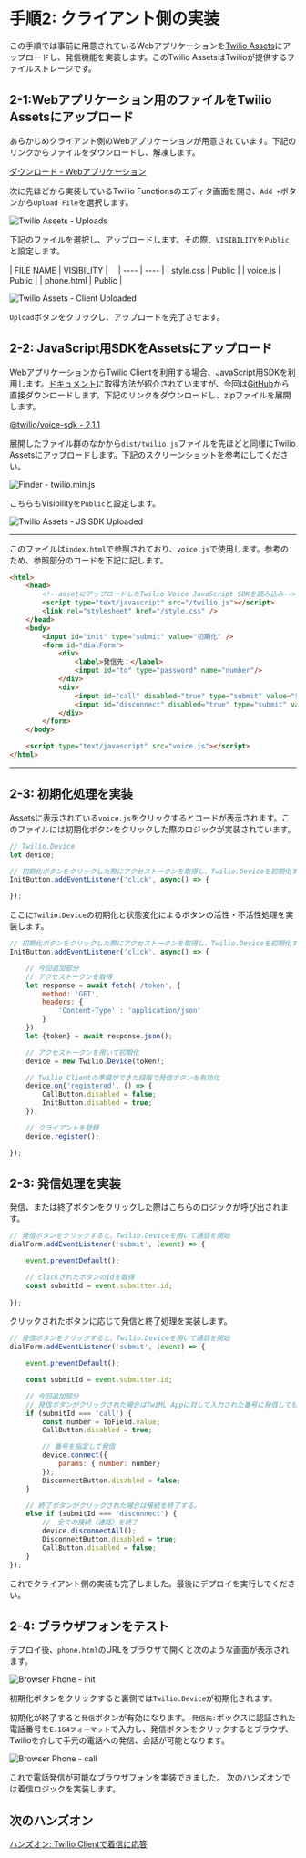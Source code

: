 #  手順2: クライアント側の実装

この手順では事前に用意されているWebアプリケーションを[Twilio Assets](https://www.twilio.com/docs/runtime/assets)にアップロードし、発信機能を実装します。このTwilio AssetsはTwilioが提供するファイルストレージです。

## 2-1:Webアプリケーション用のファイルをTwilio Assetsにアップロード

あらかじめクライアント側のWebアプリケーションが用意されています。下記のリンクからファイルをダウンロードし、解凍します。

[ダウンロード - Webアプリケーション](../../samples/phone.zip)

次に先ほどから実装しているTwilio Functionsのエディタ画面を開き、`Add +`ボタンから`Upload File`を選択します。

![Twilio Assets - Uploads](../assets/04-Upload-Assets.png)

下記のファイルを選択し、アップロードします。その際、`VISIBILITY`を`Public`と設定します。

|  FILE NAME  |  VISIBILITY  |　
| ---- | ---- |
|  style.css  |  Public  |
|  voice.js  |  Public  |
|  phone.html  |  Public  |

![Twilio Assets - Client Uploaded](../assets/04-Upload-Assets-Client-App.png)


`Upload`ボタンをクリックし、アップロードを完了させます。


## 2-2: JavaScript用SDKをAssetsにアップロード

WebアプリケーションからTwilio Clientを利用する場合、JavaScript用SDKを利用します。[ドキュメント](https://www.twilio.com/ja/docs/voice/sdks/javascript)に取得方法が紹介されていますが、今回は[GitHub](https://github.com/twilio/twilio-voice.js)から直接ダウンロードします。下記のリンクをダウンロードし、zipファイルを展開します。

[@twilio/voice-sdk - 2.1.1](https://github.com/twilio/twilio-voice.js/archive/refs/tags/2.1.1.zip)

展開したファイル群のなかから`dist/twilio.js`ファイルを先ほどと同様にTwilio Assetsにアップロードします。下記のスクリーンショットを参考にしてください。

![Finder - twilio.min.js](../assets/04-Finder-Twilio-JS-SDK.png)

こちらもVisibilityを`Public`と設定します。

![Twilio Assets - JS SDK Uploaded](../assets/04-Upload-Assets-JS-SDK-App.png)

-----------------

このファイルは`index.html`で参照されており、`voice.js`で使用します。参考のため、参照部分のコードを下記に記します。

```html
<html>
    <head>
        <!--assetにアップロードしたTwilio Voice JavaScript SDKを読み込み-->
        <script type="text/javascript" src="/twilio.js"></script>
        <link rel="stylesheet" href="/style.css" />
    </head>
    <body>
        <input id="init" type="submit" value="初期化" />
        <form id="dialForm">
            <div>
                <label>発信先：</label>
                <input id="to" type="password" name="number"/>
            </div>
            <div>
                <input id="call" disabled="true" type="submit" value="発信"/>
                <input id="disconnect" disabled="true" type="submit" value="終了"/>
            </div>
        </form>
    </body>

    <script type="text/javascript" src="voice.js"></script>
</html>
```

-----------------

## 2-3: 初期化処理を実装

Assetsに表示されている`voice.js`をクリックするとコードが表示されます。このファイルには初期化ボタンをクリックした際のロジックが実装されています。

```js
// Twilio.Device
let device;

// 初期化ボタンをクリックした際にアクセストークンを取得し、Twilio.Deviceを初期化する。
InitButton.addEventListener('click', async() => {

});
```
ここに`Twilio.Device`の初期化と状態変化によるボタンの活性・不活性処理を実装します。

```js
// 初期化ボタンをクリックした際にアクセストークンを取得し、Twilio.Deviceを初期化する。
InitButton.addEventListener('click', async() => {

    // 今回追加部分
    // アクセストークンを取得
    let response = await fetch('/token', {
        method: 'GET',
        headers: {
            'Content-Type' : 'application/json'
        }
    });
    let {token} = await response.json();

    // アクセストークンを用いて初期化
    device = new Twilio.Device(token);

    // Twilio Clientの準備ができた段階で発信ボタンを有効化
    device.on('registered', () => {
        CallButton.disabled = false;
        InitButton.disabled = true;
    });

    // クライアントを登録
    device.register();

});

```

## 2-3: 発信処理を実装
発信、または終了ボタンをクリックした際はこちらのロジックが呼び出されます。

```js
// 発信ボタンをクリックすると、Twilio.Deviceを用いて通話を開始
dialForm.addEventListener('submit', (event) => {

    event.preventDefault();

    // clickされたボタンのidを取得
    const submitId = event.submitter.id;
        
});
```

クリックされたボタンに応じて発信と終了処理を実装します。

```js
// 発信ボタンをクリックすると、Twilio.Deviceを用いて通話を開始
dialForm.addEventListener('submit', (event) => {

    event.preventDefault();

    const submitId = event.submitter.id;

    // 今回追加部分
    // 発信ボタンがクリックされた場合はTwiML Appに対して入力された番号に発信してもらう。
    if (submitId === 'call') {
        const number = ToField.value;
        CallButton.disabled = true;

        // 番号を指定して発信
        device.connect({
            params: { number: number}
        });
        DisconnectButton.disabled = false;
    }

    // 終了ボタンがクリックされた場合は接続を終了する。
    else if (submitId === 'disconnect') {
        //　全ての接続（通話）を終了
        device.disconnectAll();
        DisconnectButton.disabled = true;
        CallButton.disabled = false; 
    }
});
```

これでクライアント側の実装も完了しました。最後にデプロイを実行してください。

## 2-4: ブラウザフォンをテスト

デプロイ後、`phone.html`のURLをブラウザで開くと次のような画面が表示されます。

![Browser Phone - init](../assets/04-Browser-Phone-Init.png)

初期化ボタンをクリックすると裏側では`Twilio.Device`が初期化されます。

初期化が終了すると`発信`ボタンが有効になります。
`発信先:`ボックスに認証された電話番号を`E.164フォーマット`で入力し、発信ボタンをクリックするとブラウザ、Twilioを介して手元の電話への発信、会話が可能となります。

![Browser Phone - call](../assets/04-Browser-Phone-Call.png)

これで電話発信が可能なブラウザフォンを実装できました。
次のハンズオンでは着信ロジックを実装します。

## 次のハンズオン

[ハンズオン: Twilio Clientで着信に応答](../05-Client-Incoming-Calls/00-Overview.md)